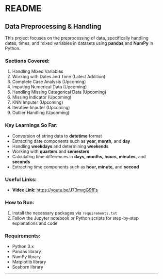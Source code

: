 # README

## Data Preprocessing & Handling

This project focuses on the preprocessing of data, specifically handling dates, times, and mixed variables in datasets using **pandas** and **NumPy** in Python.

### Sections Covered:

1. Handling Mixed Variables
2. Working with Dates and Time (Latest Addition)
3. Complete Case Analysis (Upcoming)
4. Imputing Numerical Data (Upcoming)
5. Handling Missing Categorical Data (Upcoming)
6. Missing Indicator (Upcoming)
7. KNN Imputer (Upcoming)
8. Iterative Imputer (Upcoming)
9. Outlier Handling (Upcoming)

### Key Learnings So Far:
- Conversion of string data to **datetime** format
- Extracting date components such as **year, month,** and **day**
- Handling **weekdays** and determining **weekends**
- Working with **quarters** and **semesters**
- Calculating time differences in **days, months, hours, minutes,** and **seconds**
- Extracting time components such as **hour, minute,** and **second**

### Useful Links:
- **Video Link**: https://youtu.be/J73mvgG9fFs

### How to Run:
1. Install the necessary packages via `requirements.txt`
2. Follow the Jupyter notebook or Python scripts for step-by-step explanations and code

### Requirements:
- Python 3.x
- Pandas library
- NumPy library
- Matplotlib library
- Seaborn library

---


